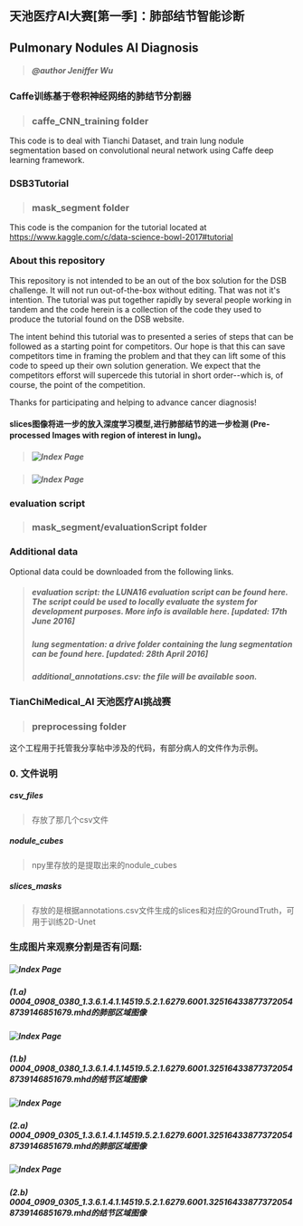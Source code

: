 ## 天池医疗AI大赛[第一季]：肺部结节智能诊断
## Pulmonary Nodules AI Diagnosis
> ##### @author Jeniffer Wu

### Caffe训练基于卷积神经网络的肺结节分割器
> ### caffe_CNN_training folder
This code is to deal with Tianchi Dataset, and train lung nodule segmentation based on convolutional neural network using Caffe deep learning framework.

### DSB3Tutorial 
> ### mask_segment folder

This code is the companion for the tutorial located at https://www.kaggle.com/c/data-science-bowl-2017#tutorial

### About this repository

This repository is not intended to be an out of the box solution for the DSB challenge. It will not run out-of-the-box
without editing. That was not it's intention. The tutorial was put together rapidly by several people working in tandem
and the code herein is a collection of the code they used to produce the tutorial found on the DSB website. 

The intent behind this tutorial was to presented a series of steps that can be followed as a starting point for competitors. 
Our hope is that this can save competitors time in framing the problem and that they can lift some of this code to speed 
up their own solution generation. We expect that the competitors efforst will supercede this tutorial in short order--which
is, of course, the point of the competition. 

Thanks for participating and helping to advance cancer diagnosis!

#### slices图像将进一步的放入深度学习模型,进行肺部结节的进一步检测 (Pre-processed Images with region of interest in lung)。
>##### ![Index Page](https://github.com/JenifferWuUCLA/pulmonary_nodules_AI_diagnosis/blob/master/mask_segment/JPEG/Step1-5.png)

>##### ![Index Page](https://github.com/JenifferWuUCLA/pulmonary_nodules_AI_diagnosis/blob/master/mask_segment/JPEG/Pre-processed%20Images%20with%20region%20of%20interest%20in%20lung.png)

### evaluation script 
> ### mask_segment/evaluationScript folder

### Additional data

Optional data could be downloaded from the following links.

> ##### evaluation script: the LUNA16 evaluation script can be found here. The script could be used to locally evaluate the system for development purposes. More info is available here. [updated: 17th June 2016]
> ##### lung segmentation: a drive folder containing the lung segmentation can be found here. [updated: 28th April 2016]
> ##### additional_annotations.csv: the file will be available soon.

### TianChiMedical_AI 天池医疗AI挑战赛 
> ### preprocessing folder
  
这个工程用于托管我分享帖中涉及的代码，有部分病人的文件作为示例。

### 0. 文件说明
##### csv_files
> 存放了那几个csv文件  

##### nodule_cubes
> npy里存放的是提取出来的nodule_cubes  

##### slices_masks
> 存放的是根据annotations.csv文件生成的slices和对应的GroundTruth，可用于训练2D-Unet

### 生成图片来观察分割是否有问题:
##### ![Index Page](https://github.com/JenifferWuUCLA/pulmonary_nodules_AI_diagnosis/blob/master/preprocessing/slices_masks_1/jpg/0004_0908_0380_1.3.6.1.4.1.14519.5.2.1.6279.6001.325164338773720548739146851679.jpg)
##### (1.a) 0004_0908_0380_1.3.6.1.4.1.14519.5.2.1.6279.6001.325164338773720548739146851679.mhd的肺部区域图像

##### ![Index Page](https://github.com/JenifferWuUCLA/pulmonary_nodules_AI_diagnosis/blob/master/preprocessing/slices_masks_1/jpg/0004_0908_0380_1.3.6.1.4.1.14519.5.2.1.6279.6001.325164338773720548739146851679_o.jpg)
##### (1.b) 0004_0908_0380_1.3.6.1.4.1.14519.5.2.1.6279.6001.325164338773720548739146851679.mhd的结节区域图像

##### ![Index Page](https://github.com/JenifferWuUCLA/pulmonary_nodules_AI_diagnosis/blob/master/preprocessing/slices_masks_1/jpg/0004_0909_0305_1.3.6.1.4.1.14519.5.2.1.6279.6001.325164338773720548739146851679.jpg)
##### (2.a) 0004_0909_0305_1.3.6.1.4.1.14519.5.2.1.6279.6001.325164338773720548739146851679.mhd的肺部区域图像

##### ![Index Page](https://github.com/JenifferWuUCLA/pulmonary_nodules_AI_diagnosis/blob/master/preprocessing/slices_masks_1/jpg/0004_0909_0305_1.3.6.1.4.1.14519.5.2.1.6279.6001.325164338773720548739146851679_o.jpg)
##### (2.b) 0004_0909_0305_1.3.6.1.4.1.14519.5.2.1.6279.6001.325164338773720548739146851679.mhd的结节区域图像